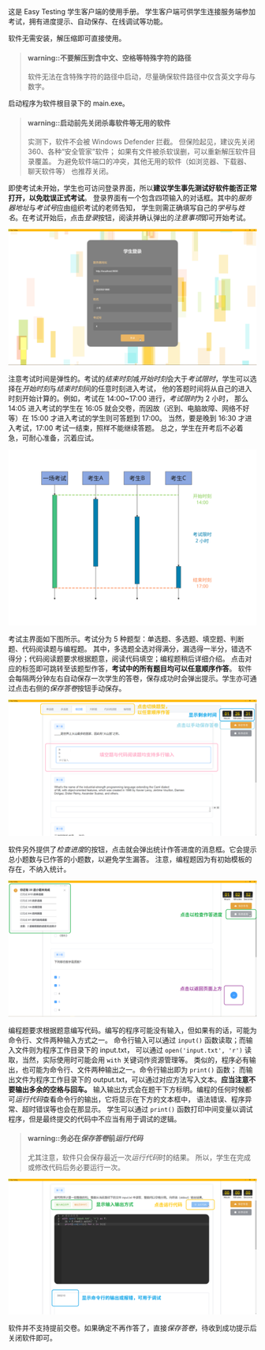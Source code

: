 这是 Easy Testing 学生客户端的使用手册。
学生客户端可供学生连接服务端参加考试，拥有进度提示、自动保存、在线调试等功能。

软件无需安装，解压缩即可直接使用。

> #### warning::不要解压到含中文、空格等特殊字符的路径
>
> 软件无法在含特殊字符的路径中启动，尽量确保软件路径中仅含英文字母与数字。

启动程序为软件根目录下的 main.exe。

> #### warning::启动前先关闭杀毒软件等无用的软件
>
> 实测下，软件不会被 Windows Defender 拦截。
> 但保险起见，建议先关闭 360、各种“安全管家”软件；
> 如果有文件被杀软误删，可以重新解压软件目录覆盖。
> 为避免软件端口的冲突，其他无用的软件（如浏览器、下载器、聊天软件等）
> 也推荐关闭。

即使考试未开始，学生也可访问登录界面，所以**建议学生事先测试好软件能否正常打开，以免耽误正式考试**。
登录界面有一个包含四项输入的对话框。其中的*服务器地址*与*考试号*应由组织考试的老师告知，
学生则需正确填写自己的*学号*与*姓名*。在考试开始后，点击*登录*按钮，阅读并确认弹出的*注意事项*即可开始考试。

![](../img/student-login.png)

注意考试时间是弹性的。考试的*结束时刻*减*开始时刻*会大于*考试限时*，学生可以选择在*开始时刻*与*结束时刻*间的任意时刻进入考试，
他的答题时间将从自己的进入时刻开始计算的。例如，考试在 14:00~17:00 进行，*考试限时*为 2 小时，
那么 14:05 进入考试的学生在 16:05 就会交卷，而因故（迟到、电脑故障、网络不好等）在 15:00 才进入考试的学生则可答题到 17:00。
当然，要是晚到 16:30 才进入考试，17:00 考试一结束，照样不能继续答题。
总之，学生在开考后不必着急，可耐心准备，沉着应试。

![](../img/exam_timeline.svg)

考试主界面如下图所示。考试分为 5 种题型：单选题、多选题、填空题、判断题、代码阅读题与编程题。
其中，多选题全选对得满分，漏选得一半分，错选不得分；代码阅读题要求根据题意，阅读代码填空；编程题稍后详细介绍。
点击对应的标签即可跳转至该题型作答，**考试中的所有题目均可以任意顺序作答**。
软件会每隔两分钟左右自动保存一次学生的答卷，保存成功时会弹出提示。学生亦可通过点击右侧的*保存答卷*按钮手动保存。

![](../img/student-main.png)

软件另外提供了*检查进度*的按钮，点击就会弹出统计作答进度的消息框。它会提示总小题数与已作答的小题数，以避免学生漏答。
注意，编程题因为有初始模板的存在，不纳入统计。

![](../img/student-progress.png)

编程题要求根据题意编写代码。编写的程序可能没有输入，但如果有的话，可能为命令行、文件两种输入方式之一。
命令行输入可以通过 `input()` 函数读取；而输入文件则为程序工作目录下的 input.txt，
可以通过 `open('input.txt', 'r')` 读取，当然，实际使用时可能会用 `with` 关键词作资源管理等。
类似的，程序必有输出，也可能为命令行、文件两种输出之一。命令行输出即为 `print()` 函数；
而输出文件为程序工作目录下的 output.txt，可以通过对应方法写入文本。**应当注意不要输出多余的空格与回车。**
输入输出方式会在题干下方标明。编程的任何时候都可*运行代码*查看命令行的输出，它将显示在下方的文本框中，
语法错误、程序异常、超时错误等也会在那显示。
学生可以通过 `print()` 函数打印中间变量以调试程序，但是最终提交的代码中不应当有用于调试的逻辑。

> #### warning::务必在*保存答卷*前*运行代码*
>
> 尤其注意，软件只会保存最近一次*运行代码*时的结果。
> 所以，学生在完成或修改代码后务必要运行一次。

![](../img/student-coding.png)

软件并不支持提前交卷。如果确定不再作答了，直接*保存答卷*，待收到成功提示后关闭软件即可。